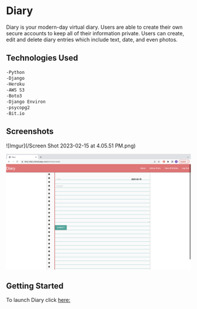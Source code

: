 # Diary 

Diary is your modern-day virtual diary. Users are able to create their own secure accounts to keep all of their information private. Users can create, edit and delete diary entries which include text, date, and even photos. 


## Technologies Used 

    -Python
    -Django
    -Heroku
    -AWS S3
    -Boto3
    -Django Environ
    -psycopg2
    -Bit.io


## Screenshots

![Imgur](/Screen Shot 2023-02-15 at 4.05.51 PM.png)

![Imgur](https://github.com/reinybo/diary/blob/61ffba968ab54b1350a3926b50426c662f4da14d/Screen%20Shot%202023-02-15%20at%209.36.24%20AM.png)

## Getting Started 

To launch Diary click [here:](https://reiny-diary.herokuapp.com/)
